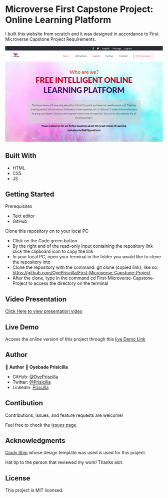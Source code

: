 # Microverse First Capstone Project: Online Learning Platform
I built this website from scratch and it was designed in accordance to First Microverse Capstone Project Requirements.

![Design Template](./resources/capstone.png)

## Built With
* HTML
* CSS
* JS

## Getting Started

Prerequisites
* Text editor
* GitHub

Clone this repository on to your local PC

* Click on the Code green button
* By the right end of the read-only input containing the repository link click the clipboard icon to copy the link
* In your local PC, open your terminal in the folder you would like to clone the repository into
* Clone the repository with the command: git clone (copied link); like so: https://github.com/OyePriscilla/First-Microverse-Capstone-Project
* After the clone, type in the command cd First-Microverse-Capstone-Project to access the directory on the terminal

## Video Presentation
[Click Here to view presentation video](https://www.loom.com/share/89bddd0856b940de9c17f8b65277af35)

## Live Demo
Access the online version of this project through this [live Demo Link](https://oyepriscilla.github.io/First-Microverse-Capstone-Project/)

## Author
👤 **Author**
👤 **Oyebade Prisicilla**

- GitHub: [@OyePriscilla](https://github.com/OyePriscilla)
- Twitter: [@Prisicilla](https://twitter.com/Prisicilla)
- LinkedIn: [Priscilla](https://linkedin.com/in/Priscilla)

## Contibution
Contributions, issues, and feature requests are welcome!

Feel free to check the [issues page](../../issues/).

## Acknowledgments
[Cindy Shin](https://www.behance.net/gallery/29845175/CC-Global-Summit-2015) whose design template was used is used for this project.

Hat tip to the person that reviewed my work! Thanks alot.

## License
This project is MIT licensed.
